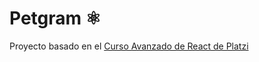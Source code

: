 # Petgram ⚛️

Proyecto basado en el [Curso Avanzado de React de Platzi](https://platzi.com/cursos/react-avanzado/)
